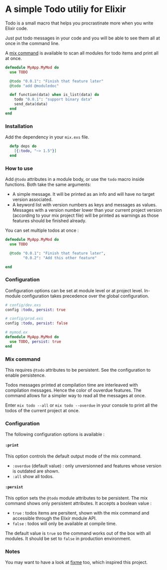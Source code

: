# A simple Todo utiliy for Elixir

Todo is a small macro that helps you procrastinate more when you write Elixir code.

Just put todo messages in your code and you will be able to see them all at once in the command line.

A [mix command](#mix-command) is available to scan all modules for todo items and print all at once.

```elixir
defmodule MyApp.MyMod do
  use TODO

  @todo "0.0.1": "Finish that feature later"
  @todo "add @moduledoc"

  def function(data) when is_list(data) do
    todo "0.0.1": "support binary data"
    send_data(data)
  end
end
```

### Installation

Add the dependency in your `mix.exs` file.

```elixir
  defp deps do
    [{:todo, "~> 1.5"}]
  end
```

### How to use

Add `@todo` attributes in a module body, or use the `todo` macro inside functions. Both take the same arguments:

- A simple message. It will be printed as an info and will have no target version associated.
- A keyword list with version numbers as keys and messages as values. Messages with a version number lower than your current project version (according to your mix project file) will be printed as warnings as those features should be finished already.

You can set multiple todos at once :

```elixir
defmodule MyApp.MyMod do
  use TODO

  @todo "0.0.1": "Finish that feature later",
        "0.0.2": "Add this other feature"

end
```

### Configuration

Configuration options can be set at module level or at project level. In-module configuration takes precedence over the global configuration.

```elixir
# config/dev.exs
config :todo, persist: true

# config/prod.exs
config :todo, persist: false
```

```elixir
# mymod.ex
defmodule MyApp.MyMod do
  use TODO, persist: true
end
```

### Mix command

This requires `@todo` attributes to be persistent. See the configuration to enable persistence.

Todos messages printed at compilation time are interleaved with compilation messages. Hence the color of ouverdue features. The command allows for a simpler way to read all the messages at once.

Enter `mix todo --all` or `mix todo --overdue` in your console to print all the todos of the current project at once.

### Configuration

The following configuration options is available :

#### `:print`

This option controls the default output mode of the mix command.

- `:overdue` (default value) : only unversionned and features whose version is outdated are shown.
- `:all` show all todos.

#### `:persist`

This option sets the `@todo` module attributes to be persistent. The mix command shows only persistent attributes. It accepts a boolean value :

- `true` : todos items are persitent, shown with the mix command and accessible through the Elixir module API.
- `false` : todos will only be available at compile time.

The default value is `true` so the command works out of the box with all modules. It should be set to `false` in production environment.

### Notes

You may want to have a look at [fixme](https://github.com/henrik/fixme-elixir) too, which inspired this project.
